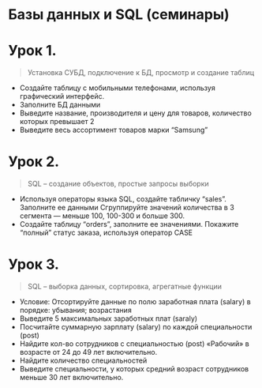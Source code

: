 # Базы данных и SQL (семинары)

# Урок 1. 
> Установка СУБД, подключение к БД, просмотр и создание таблиц
- Создайте таблицу с мобильными телефонами, используя графический интерфейс. 
- Заполните БД данными 
- Выведите название, производителя и цену для товаров, количество которых превышает 2 
- Выведите весь ассортимент товаров марки “Samsung”

# Урок 2. 
> SQL – создание объектов, простые запросы выборки
- Используя операторы языка SQL, создайте табличку “sales”. Заполните ее данными Сгруппируйте значений количества в 3 сегмента — меньше 100, 100-300 и больше 300. 
- Создайте таблицу “orders”, заполните ее значениями. Покажите “полный” статус заказа, используя оператор CASE 

# Урок 3. 
> SQL – выборка данных, сортировка, агрегатные функции
- Условие: Отсортируйте данные по полю заработная плата (salary) в порядке: убывания; возрастания 
- Выведите 5 максимальных заработных плат (saraly) 
- Посчитайте суммарную зарплату (salary) по каждой специальности (роst) 
- Найдите кол-во сотрудников с специальностью (post) «Рабочий» в возрасте от 24 до 49 лет включительно. 
-  Найдите количество специальностей 
- Выведите специальности, у которых средний возраст сотрудников меньше 30 лет включительно.